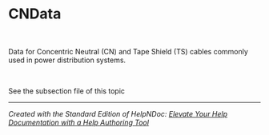 # CNData

&nbsp;

Data for Concentric Neutral (CN) and Tape Shield (TS) cables commonly used in power distribution systems.

&nbsp;

See the subsection file of this topic

***
_Created with the Standard Edition of HelpNDoc: [Elevate Your Help Documentation with a Help Authoring Tool](<https://www.helpauthoringsoftware.com/articles/what-is-a-help-authoring-tool/>)_
